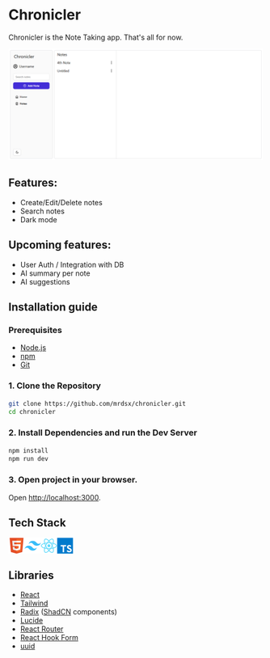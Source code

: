 # Chronicler

Chronicler is the Note Taking app. That's all for now.

![Chronicler UI](./assets/chronicler-ui.png)

## Features:

- Create/Edit/Delete notes
- Search notes
- Dark mode

## Upcoming features:

- User Auth / Integration with DB
- AI summary per note
- AI suggestions

## Installation guide

### Prerequisites

- [Node.js](https://nodejs.org/)
- [npm](https://www.npmjs.com/)
- [Git](https://git-scm.com/)

### 1. Clone the Repository

```bash
git clone https://github.com/mrdsx/chronicler.git
cd chronicler
```

### 2. Install Dependencies and run the Dev Server

```bash
npm install
npm run dev
```

### 3. Open project in your browser.

Open [http://localhost:3000](http://localhost:3000/).

## Tech Stack

<div style="display: flex">
  <img src="https://github.com/devicons/devicon/blob/master/icons/html5/html5-original.svg" alt="HTML" width="32" height="32">
  <img src="https://github.com/devicons/devicon/blob/master/icons/tailwindcss/tailwindcss-original.svg" alt="TailwindCSS" width="32" height="32">
  <img src="https://github.com/devicons/devicon/blob/master/icons/react/react-original.svg" alt="React" width="32" height="32">
  <img src="https://github.com/devicons/devicon/blob/master/icons/typescript/typescript-original.svg" alt="TypeScript" width="32" height="32">
</div>

## Libraries

- [React](https://react.dev/)
- [Tailwind](https://tailwindcss.com/)
- [Radix](https://www.radix-ui.com/) ([ShadCN](https://ui.shadcn.com/) components)
- [Lucide](https://lucide.dev/)
- [React Router](https://reactrouter.com/)
- [React Hook Form](https://react-hook-form.com/)
- [uuid](https://www.npmjs.com/package/uuid)
